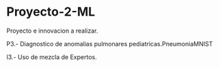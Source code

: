# Proyecto-2-ML

Proyecto e innovacion a realizar.

P3.- Diagnostico de anomalias pulmonares pediatricas.PneumoniaMNIST

I3.- Uso de mezcla de Expertos.
